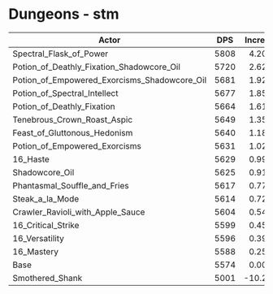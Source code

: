 # Dungeons - stm
| Actor | DPS | Increase |
|---|:---:|:---:|
|Spectral_Flask_of_Power|5808|4.20%|
|Potion_of_Deathly_Fixation_Shadowcore_Oil|5720|2.62%|
|Potion_of_Empowered_Exorcisms_Shadowcore_Oil|5681|1.92%|
|Potion_of_Spectral_Intellect|5677|1.85%|
|Potion_of_Deathly_Fixation|5664|1.61%|
|Tenebrous_Crown_Roast_Aspic|5649|1.35%|
|Feast_of_Gluttonous_Hedonism|5640|1.18%|
|Potion_of_Empowered_Exorcisms|5631|1.02%|
|16_Haste|5629|0.99%|
|Shadowcore_Oil|5625|0.91%|
|Phantasmal_Souffle_and_Fries|5617|0.77%|
|Steak_a_la_Mode|5614|0.72%|
|Crawler_Ravioli_with_Apple_Sauce|5604|0.54%|
|16_Critical_Strike|5599|0.45%|
|16_Versatility|5596|0.39%|
|16_Mastery|5588|0.25%|
|Base|5574|0.00%|
|Smothered_Shank|5001|-10.28%|
